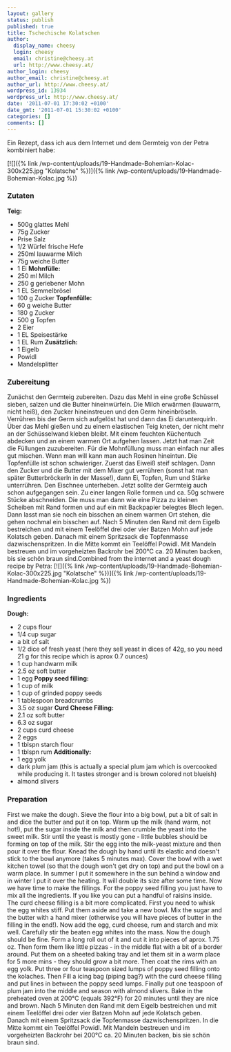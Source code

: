 ```yaml
---
layout: gallery
status: publish
published: true
title: Tschechische Kolatschen
author:
  display_name: cheesy
  login: cheesy
  email: christine@cheesy.at
  url: http://www.cheesy.at/
author_login: cheesy
author_email: christine@cheesy.at
author_url: http://www.cheesy.at/
wordpress_id: 13934
wordpress_url: http://www.cheesy.at/
date: '2011-07-01 17:30:02 +0100'
date_gmt: '2011-07-01 15:30:02 +0100'
categories: []
comments: []
---
```

<!--:de-->Ein Rezept, dass ich aus dem Internet und dem Germteig von der Petra kombiniert habe:
[![]({% link /wp-content/uploads/19-Handmade-Bohemian-Kolac-300x225.jpg "Kolatsche" %})]({% link /wp-content/uploads/19-Handmade-Bohemian-Kolac.jpg %})
### Zutaten
**Teig:**
- 500g glattes Mehl
- 75g Zucker
- Prise Salz
- 1/2 Würfel frische Hefe
- 250ml lauwarme Milch
- 75g weiche Butter
- 1 Ei
**Mohnfülle:**
- 250 ml Milch
- 250 g geriebener Mohn
- 1 EL Semmelbrösel
- 100 g Zucker
**Topfenfülle:**
- 60 g weiche Butter
- 180 g Zucker
- 500 g Topfen
- 2 Eier
- 1 EL Speisestärke
- 1 EL Rum
**Zusätzlich:**
- 1 Eigelb
- Powidl
- Mandelsplitter
### Zubereitung
Zunächst den Germteig zubereiten. Dazu das Mehl in eine große Schüssel sieben, salzen und die Butter hineinwürfeln. Die Milch erwärmen (lauwarm, nicht heiß), den Zucker hineinstreuen und den Germ hineinbröseln. Verrühren bis der Germ sich aufgelöst hat und dann das Ei darunterquirln. Über das Mehl gießen und zu einem elastischen Teig kneten, der nicht mehr an der Schüsselwand kleben bleibt. Mit einem feuchten Küchentuch abdecken und an einem warmen Ort aufgehen lassen.
Jetzt hat man Zeit die Füllungen zuzubereiten. Für die Mohnfüllung muss man einfach nur alles gut mischen. Wenn man will kann man auch Rosinen hineintun.
Die Topfenfülle ist schon schwieriger. Zuerst das Eiweiß steif schlagen. Dann den Zucker und die Butter mit dem Mixer gut verrühren (sonst hat man später Butterbröckerln in der Masse!), dann Ei, Topfen, Rum und Stärke unterrühren. Den Eischnee unterheben.
Jetzt sollte der Germteig auch schon aufgegangen sein. Zu einer langen Rolle formen und ca. 50g schwere Stücke abschneiden. Die muss man dann wie eine Pizza zu kleinen Scheiben mit Rand formen und auf ein mit Backpapier belegtes Blech legen. Dann lasst man sie noch ein bisschen an einem warmen Ort stehen, die gehen nochmal ein bisschen auf.
Nach 5 Minuten den Rand mit dem Eigelb bestreichen und mit einem Teelöffel drei oder vier Batzen Mohn auf jede Kolatsch geben. Danach mit einem Spritzsack die Topfenmasse dazwischenspritzen. In die Mitte kommt ein Teelöffel Powidl. Mit Mandeln bestreuen und im vorgeheizten Backrohr bei 200°C ca. 20 Minuten backen, bis sie schön braun sind.<!--:--><!--:en-->Combined from the internet and a yeast dough recipe by Petra:
[![]({% link /wp-content/uploads/19-Handmade-Bohemian-Kolac-300x225.jpg "Kolatsche" %})]({% link /wp-content/uploads/19-Handmade-Bohemian-Kolac.jpg %})
### Ingredients
**Dough:**
- 2 cups flour
- 1/4 cup sugar
- a bit of salt
- 1/2 dice of fresh yeast (here they sell yeast in dices of 42g, so you need 21 g for this recipe which is aprox 0.7 ounces)
- 1 cup handwarm milk
- 2.5 oz soft butter
- 1 egg
**Poppy seed filling:**
- 1 cup of milk
- 1 cup of grinded poppy seeds
- 1 tablespoon breadcrumbs
- 3.5 oz sugar
**Curd Cheese Filling:**
- 2.1 oz soft butter
- 6.3 oz sugar
- 2 cups curd cheese
- 2 eggs
- 1 tblspn starch flour
- 1 tblspn rum
**Additionally:**
- 1 egg yolk
- dark plum jam (this is actually a special plum jam which is overcooked while producing it. It tastes stronger and is brown colored not blueish)
- almond slivers
### Preparation
First we make the dough. Sieve the flour into a big bowl, put a bit of salt in and dice the butter and put it on top. Warm up the milk (hand warm, not hot!), put the sugar inside the milk and then crumble the yeast into the sweet milk. Stir until the yeast is mostly gone - little bubbles should be forming on top of the milk. Stir the egg into the milk-yeast mixture and then pour it over the flour. Knead the dough by hand until its elastic and doesn't stick to the bowl anymore (takes 5 minutes max). Cover the bowl with a wet kitchen towel (so that the dough won't get dry on top) and put the bowl on a warm place. In summer I put it somewhere in the sun behind a window and in winter I put it over the heating. It will double its size after some time.
Now we have time to make the fillings. For the poppy seed filling you just have to mix all the ingredients. If you like you can put a handful of raisins inside.
The curd cheese filling is a bit more complicated. First you need to whisk the egg whites stiff. Put them aside and take a new bowl. Mix the sugar and the butter with a hand mixer (otherwise you will have pieces of butter in the filling in the end!). Now add the egg, curd cheese, rum and starch and mix well. Carefully stir the beaten egg whites into the mass.
Now the dough should be fine. Form a long roll out of it and cut it into pieces of aprox. 1.75 oz. Then form them like little pizzas - in the middle flat with a bit of a border around. Put them on a sheeted baking tray and let them sit in a warm place for 5 more mins - they should grow a bit more.
Then coat the rims with an egg yolk. Put three or four teaspoon sized lumps of poppy seed filling onto the kolaches. Then Fill a icing bag (piping bag?) with the curd cheese filling and put lines in between the poppy seed lumps. Finally put one teaspoon of plum jam into the middle and season with almond slivers.
Bake in the preheated oven at 200°C (equals 392°F) for 20 minutes until they are nice and brown.
Nach 5 Minuten den Rand mit dem Eigelb bestreichen und mit einem Teelöffel drei oder vier Batzen Mohn auf jede Kolatsch geben. Danach mit einem Spritzsack die Topfenmasse dazwischenspritzen. In die Mitte kommt ein Teelöffel Powidl. Mit Mandeln bestreuen und im vorgeheizten Backrohr bei 200°C ca. 20 Minuten backen, bis sie schön braun sind.<!--:-->
